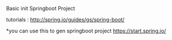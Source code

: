 Basic init Springboot Project

tutorials : http://spring.io/guides/gs/spring-boot/

*you can use this to gen springboot project
https://start.spring.io/
